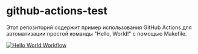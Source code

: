 # github-actions-test
Этот репозиторий содержит пример использования GitHub Actions для автоматизации простой команды "Hello, World!" с помощью Makefile.

[![Hello World Workflow](https://github.com/MaxTor2001/github-actions-test/actions/workflows/hello-world.yml/badge.svg)](https://github.com/MaxTor2001/github-actions-test/actions/workflows/hello-world.yml)